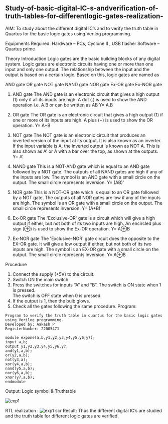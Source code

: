 ## Study-of-basic-digital-IC-s-andverification-of-truth-tables-for-differentlogic-gates-realization- 
 AIM: 
To study about the different digital IC’s and to verify the truth table in Quartus for the basic logic gates using Verilog programming. 
 
Equipments Required: 
Hardware – PCs, Cyclone II , USB flasher 
Software – Quartus prime 
 
Theory Introduction 
Logic gates are the basic building blocks of any digital system. Logic gates are electronic circuits having one or more than one input and only one output. The relationship between the input and the output is based on a certain logic. Based on this, logic gates are named as 
 
AND gate OR gate 
NOT gate 
NAND gate 
NOR gate 
Ex-OR gate 
Ex-NOR gate 
 
1)	AND gate 
The AND gate is an electronic circuit that gives a high output (1) only if all its inputs are high. 
A dot (.) is used to show the AND operation i.e. A.B or can be written as AB 
Y= A.B 
 
 
2)	OR gate 
The OR gate is an electronic circuit that gives a high output (1) if one or more of its inputs are high. A plus (+) is used to show the OR operation. 
Y= A+B 
 
3)	NOT gate 
The NOT gate is an electronic circuit that produces an inverted version of the input at its output. It is also known as an inverter. If the input variable is A, the inverted output is known as NOT A. This is also shown as A' or A with a bar over the top, as shown at the outputs. Y= A' 
 
4)	NAND gate 
This is a NOT-AND gate which is equal to an AND gate followed by a NOT gate. The outputs of all NAND gates are high if any of the inputs are low. The symbol is an AND gate with a small circle on the output. The small circle represents inversion. 
Y= (AB)’ 
 
5)	NOR gate 
This is a NOT-OR gate which is equal to an OR gate followed by a NOT gate. The outputs of all NOR gates are low if any of the inputs are high. The symbol is an OR gate with a small circle on the output. The small circle represents inversion. 
Y= (A+B)’ 
 
6)	Ex-OR gate 
The 'Exclusive-OR' gate is a circuit which will give a high output if either, but not both of its two inputs are high. An encircled plus sign (⊕) is used to show the Ex-OR operation. 
Y= A⊕B 
 
7)	Ex-NOR gate 
The 'Exclusive-NOR' gate circuit does the opposite to the EX-OR gate. It will give a low output if either, but not both of its two inputs are high. The symbol is an EX-OR gate with a small circle on the output. The small circle represents inversion. 
Y= A⊕B 
 
 
Procedure 
1.	Connect the supply (+5V) to the circuit. 
2.	Switch ON the main switch. 
3.	Press the switches for inputs “A” and “B”. The switch is ON state when 1 is pressed.  
The switch is OFF state when 0 is pressed. 
4.	If the output is 1, then the bulb glows. 
5.	Check all the gates following the same procedure. 
Program: 
````
Program to verify the truth table in quartus for the basic logic gates using Verilog programming. 
Developed by: Aakash P
RegisterNumber: 22005471  
 
module expone(a,b,y1,y2,y3,y4,y5,y6,y7);
input a,b; 
output y1,y2,y3,y4,y5,y6,y7; 
and(y1,a,b);
or(y2,a,b); 
not(y3,a);
xor(y4,a,b);
nand(y5,a,b); 
nor(y6,a,b);
xnor(y7,a,b);
endmodule 
 ````
 
 
 
 
 
Output: 
Logic symbol & Truthtable 

![exp1](https://user-images.githubusercontent.com/118799103/209822078-1af3161d-8a9d-42db-afc5-415c1de2a80e.png)

RTL realization : 
 ![exp1 scr](https://user-images.githubusercontent.com/118799103/209822105-c57a604e-e788-4e30-bc46-6983bf6ece80.png)
Result: 
Thus the different digital IC’s are studied and the truth table for different logic gates are verified. 
